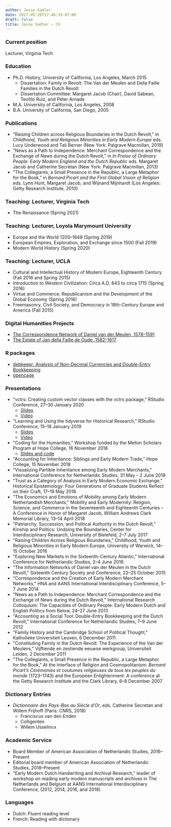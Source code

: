 ```yaml
---
author: Jesse Sadler
date: 2017-05-26T17:46:33-07:00
draft: false
title: Jesse Sadler – CV
---
```


### Current position
Lecturer, Virginia Tech

### Education
- Ph.D. History, University of California, Los Angeles, March 2015
	- Dissertation: Family in Revolt: The Van der Meulen and Della Faille Families in the Dutch Revolt
	- Dissertation Committee: Margaret Jacob (Chair), David Sabean, Teofilo Ruiz, and Peter Arnade
- M.A. University of California, Los Angeles, 2008
- B.A. University of California, San Diego, 2005

### Publications
- "Raising Children across Religious Boundaries in the Dutch Revolt," in *Childhood, Youth and Religious Minorities in Early Modern Europe* eds. Lucy Underwood and Tali Berner (New York: Palgrave Macmillan, 2019)
- "News as a Path to Independence: Merchant Correspondence and the Exchange of News during the Dutch Revolt," in *In Praise of Ordinary People: Early Modern England and the Dutch Republic* eds. Margaret Jacob and Catherine Secretan (New York: Palgrave Macmillan, 2013)
- "The Collegiants, a Small Presence in the Republic, a Large Metaphor for the Book," in *Bernard Picart and the First Global Vision of Religion* eds. Lynn Hunt, Margaret Jacob, and Wijnand Mijnhardt (Los Angeles: Getty Research Institute, 2010)

### Teaching: Lecturer, Virginia Tech
- The Renaissance (Spring 2021)

### Teaching: Lecturer, Loyola Marymount University
- Europe and the World 1200–1648 (Spring 2019)
- European Empires, Exploration, and Exchange since 1500 (Fall 2019)
- Modern World History (Spring 2020)

### Teaching: Lecturer, UCLA
- Cultural and Intellectual History of Modern Europe, Eighteenth Century (Fall 2016 and Spring 2015)
- Introduction to Western Civilization: Circa A.D. 843 to circa 1715 (Spring 2016)
- Virtue and Commerce: Republicanism and the Development of the Global Economy (Spring 2016)
- Freemasonry, Civil Society, and Democracy in 18th-Century Europe and America (Fall 2015)

### Digital Humanities Projects
- [The Correspondence Network of Daniel van der Meulen, 1578–1591](https://jessesadler.com/project/dvdm-correspondence)
- [The Estate of Jan della Faille de Oude, 1582–1617](https://jessesadler.com/project/df-inheritance/)

### R packages
- [debkeepr: Analysis of Non-Decimal Currencies and Double-Entry Bookkeeping](https://jessesadler.github.io/debkeepr/)
- [opencage](https://github.com/ropensci/opencage)

### Presentations
- "vctrs: Creating custom vector classes with the vctrs package," RStudio Conference, 27–30 January 2020
	- [Slides](/slides/RStudio2020.pdf)
	- [Video](https://resources.rstudio.com/rstudio-conf-2020/vctrs-creating-custom-vector-classes-with-the-vctrs-package-jesse-sadler)
- "Learning and Using the tidyverse for Historical Research," RStudio Conference, 15–18 January 2019
	- [Slides](/slides/RStudio2019.pdf)
	- [Video](https://resources.rstudio.com/rstudio-conf-2019/learning-and-using-the-tidyverse-for-historical-research)
- "Coding for the Humanities," Workshop funded by the Mellon Scholars Program at Hope College, 16 November 2018
	- [Slides and code](https://github.com/jessesadler/hope-intro2r)
- "Accounting for Inheritance: Siblings and Early Modern Trade," Hope College, 15 November 2018
- "Visualizing Partible Inheritance among Early Modern Merchants," International Conference for Netherlandic Studies, 31 May – 2 June 2018
- "Trust as a Category of Analysis in Early Modern Economic Exchange," Historical Epistemology: Four Generations of Graduate Students Reflect on their Craft, 17–19 May 2018
- "The Economics and Emotions of Mobility among Early Modern Netherlandish Merchants," Mobility and Early Modernity: Religion, Science, and Commerce in the Seventeenth and Eighteenth Centuries – A Conference in Honor of Margaret Jacob, William Andrews Clark Memorial Library, 13–14 April 2018
- "Patriarchy, Succession, and Political Authority in the Dutch Revolt," Kinship and Politics: Undoing the Boundaries, Center for Interdisciplinary Research, University of Bielefeld, 2–7 July 2017
- "Raising Children Across Religious Boundaries," Childhood, Youth and Religious Minorities in Early Modern Europe, University of Warwick, 14–15 October 2016
- "Exploring New Markets in the Sixteenth-Century Atlantic," International Conference for Netherlandic Studies, 2–4 June 2016
- "The Information Networks of Daniel van der Meulen in the Dutch Revolt," Sixteenth Century Society and Conference, 22–25 October 2015
- "Correspondence and the Creation of Early Modern Merchant Networks," HNA and AANS International Interdisciplinary Conference, 5–7 June 2014
- "News as a Path to Independence: Merchant Correspondence and the Exchange of News during the Dutch Revolt," International Research Colloquium: The Capacities of Ordinary People: Early Modern Dutch and English Politics from Below, 24–27 June 2013
- "Accounting as a Social Tool: Double-Entry Bookkeeping and the Dutch Revolt," International Conference for Netherlandic Studies, 7–9 June 2012
- "Family History and the Cambridge School of Political Thought," Katholieke Universiteit Leuven, 6 December 2011
- "Constituting Family in the Dutch Revolt: The Experience of the Van der Meulens," Vijftiende en zestiende eeuwse werkgroup, Universiteit Leiden, 2 December 2011
- "The Collegiants, a Small Presence in the Republic, a Large Metaphor for the Book," At the Interface of Religion and Cosmopolitanism: *Bernard Picart’s Cérémonies et coutumes religieuses de tous les peuples du monde* (1723–1743) and the European Enlightenment: A conference at the Getty Research Institute and the Clark Library, 6–8 December 2007

### Dictionary Entries
- *Dictionnaire des Pays-Bas au Siècle d’Or*, eds. Catherine Secretan and Willem Frijhoff (Paris: CNRS, 2018)
	- Franciscus van den Enden
	- Colligenten
	- Willem Usselincx

### Academic Service
- Board Member of American Association of Netherlandic Studies, 2016–Present
- Editorial board member of American Association of Netherlandic Studies, 2018–Present
- "Early Modern Dutch Handwriting and Archival Research," leader of workshop on reading early modern manuscripts and archives in The Netherlands and Belgium at AANS International Interdisciplinary Conference, (2012, 2014, 2016, and 2018)

### Languages
- Dutch: Fluent reading level
- French: Reading with dictionary